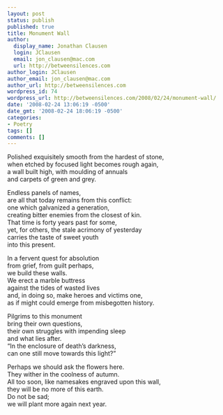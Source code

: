 ```yaml
---
layout: post
status: publish
published: true
title: Monument Wall
author:
  display_name: Jonathan Clausen
  login: JClausen
  email: jon_clausen@mac.com
  url: http://betweensilences.com
author_login: JClausen
author_email: jon_clausen@mac.com
author_url: http://betweensilences.com
wordpress_id: 74
wordpress_url: http://betweensilences.com/2008/02/24/monument-wall/
date: '2008-02-24 13:06:19 -0500'
date_gmt: '2008-02-24 18:06:19 -0500'
categories:
- Poetry
tags: []
comments: []
---
```

<p>Polished exquisitely smooth from the hardest of stone,<br />
when etched by focused light becomes rough again,<br />
a wall built high, with moulding of annuals<br />
and carpets of green and grey.</p>
<p>
Endless panels of names,<br />
are all that today remains from this conflict:<br />
one which galvanized a generation,<br />
creating bitter enemies from the closest of kin.<br />
That time is forty years past for some,<br />
yet, for others, the stale acrimony of yesterday<br />
carries the taste of sweet youth<br />
into this present.</p>
<p>
In a fervent quest for absolution<br />
from grief, from guilt perhaps,<br />
we build these walls.<br />
We erect a marble buttress<br />
against the tides of wasted lives<br />
and, in doing so, make heroes and victims one,<br />
as if might could emerge from misbegotten history.</p>
<p>
Pilgrims to this monument<br />
bring their own questions,<br />
their own struggles with impending sleep<br />
and what lies after.<br />
“In the enclosure of death’s darkness,<br />
can one still move towards this light?”</p>
<p>
Perhaps we should ask the flowers here.<br />
They wither in the coolness of autumn.<br />
All too soon, like namesakes engraved upon this wall,<br />
they will be no more of this earth.<br />
Do not be sad;<br />
we will plant more again next year.</p>
